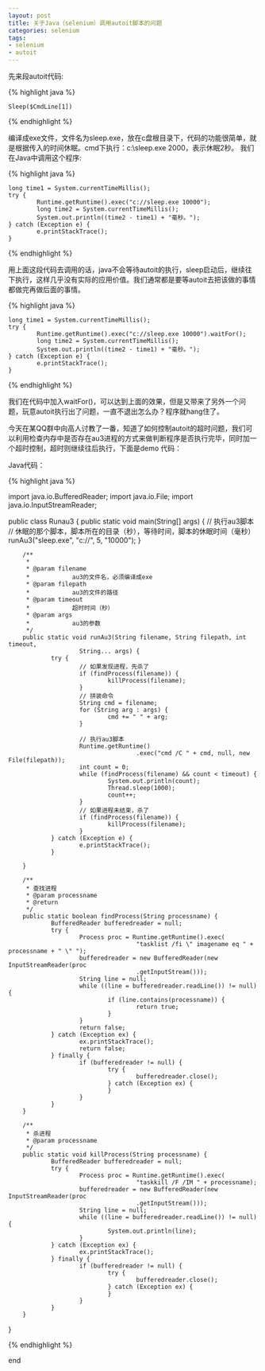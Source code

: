 ```yaml
---
layout: post
title: 关于Java（selenium）调用autoit脚本的问题  
categories: selenium
tags: 
- selenium
- autoit
---
```


先来段autoit代码:

{% highlight java %}

    Sleep($CmdLine[1]) 

{% endhighlight %}

编译成exe文件，文件名为sleep.exe，放在c盘根目录下，代码的功能很简单，就是根据传入的时间休眠。cmd下执行：c:\sleep.exe 2000，表示休眠2秒。 
我们在Java中调用这个程序:

{% highlight java %}

    long time1 = System.currentTimeMillis();
    try {
            Runtime.getRuntime().exec("c://sleep.exe 10000");
            long time2 = System.currentTimeMillis();
            System.out.println((time2 - time1) + "毫秒。");
    } catch (Exception e) {
            e.printStackTrace();
    }

{% endhighlight %}

用上面这段代码去调用的话，java不会等待autoit的执行，sleep启动后，继续往下执行，这样几乎没有实际的应用价值。我们通常都是要等autoit去把该做的事情都做完再做后面的事情。

{% highlight java %}

    long time1 = System.currentTimeMillis();
    try {
            Runtime.getRuntime().exec("c://sleep.exe 10000").waitFor();
            long time2 = System.currentTimeMillis();
            System.out.println((time2 - time1) + "毫秒。");
    } catch (Exception e) {
            e.printStackTrace();
    }

{% endhighlight %}

我们在代码中加入waitFor()，可以达到上面的效果，但是又带来了另外一个问题，玩意autoit执行出了问题，一直不退出怎么办？程序就hang住了。

今天在某QQ群中向高人讨教了一番，知道了如何控制autoit的超时问题，我们可以利用检查内存中是否存在au3进程的方式来做判断程序是否执行完毕，同时加一个超时控制，超时则继续往后执行，下面是demo 代码：

Java代码：

{% highlight java %}

import java.io.BufferedReader;
import java.io.File;
import java.io.InputStreamReader;
 
public class Runau3 {
        public static void main(String[] args) {
                // 执行au3脚本
                // 休眠的那个脚本，脚本所在的目录（秒），等待时间，脚本的休眠时间（毫秒）
                runAu3("sleep.exe", "c://", 5, "10000");
        }
 
        /**
         * 
         * @param filename
         *            au3的文件名，必须编译成exe
         * @param filepath
         *            au3的文件的路径
         * @param timeout
         *            超时时间（秒）
         * @param args
         *            au3的参数
         */
        public static void runAu3(String filename, String filepath, int timeout,
                        String... args) {
                try {
                        // 如果发现进程，先杀了
                        if (findProcess(filename)) {
                                killProcess(filename);
                        }
                        // 拼装命令
                        String cmd = filename;
                        for (String arg : args) {
                                cmd += " " + arg;
                        }
 
                        // 执行au3脚本
                        Runtime.getRuntime()
                                        .exec("cmd /C " + cmd, null, new File(filepath));
                        int count = 0;
                        while (findProcess(filename) && count < timeout) {
                                System.out.println(count);
                                Thread.sleep(1000);
                                count++;
                        }
                        // 如果进程未结束，杀了
                        if (findProcess(filename)) {
                                killProcess(filename);
                        }
                } catch (Exception e) {
                        e.printStackTrace();
                }
 
        }
 
        /**
         * 查找进程
         * @param processname
         * @return
         */
        public static boolean findProcess(String processname) {
                BufferedReader bufferedreader = null;
                try {
                        Process proc = Runtime.getRuntime().exec(
                                        "tasklist /fi \" imagename eq " + processname + " \" ");
                        bufferedreader = new BufferedReader(new InputStreamReader(proc
                                        .getInputStream()));
                        String line = null;
                        while ((line = bufferedreader.readLine()) != null) {
                                if (line.contains(processname)) {
                                        return true;
                                }
                        }
                        return false;
                } catch (Exception ex) {
                        ex.printStackTrace();
                        return false;
                } finally {
                        if (bufferedreader != null) {
                                try {
                                        bufferedreader.close();
                                } catch (Exception ex) {
                                }
                        }
                }
        }
 
        /**
         * 杀进程
         * @param processname
         */
        public static void killProcess(String processname) {
                BufferedReader bufferedreader = null;
                try {
                        Process proc = Runtime.getRuntime().exec(
                                        "taskkill /F /IM " + processname);
                        bufferedreader = new BufferedReader(new InputStreamReader(proc
                                        .getInputStream()));
                        String line = null;
                        while ((line = bufferedreader.readLine()) != null) {
                                System.out.println(line);
                        }
                } catch (Exception ex) {
                        ex.printStackTrace();
                } finally {
                        if (bufferedreader != null) {
                                try {
                                        bufferedreader.close();
                                } catch (Exception ex) {
                                }
                        }
                }
        }
}

{% endhighlight %}

end